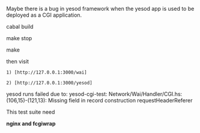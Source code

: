 Maybe there is a bug in yesod framework when the yesod app is used to be deployed as a CGI application.

cabal build

make stop 

make 

then visit 

    1) [http://127.0.0.1:3000/wai]

    2) [http://127.0.0.1:3000/yesod]

yesod runs failed due to:
    yesod-cgi-test: Network/Wai/Handler/CGI.hs:(106,15)-(121,13): Missing field in record construction requestHeaderReferer

This test suite need 

**nginx and fcgiwrap**
